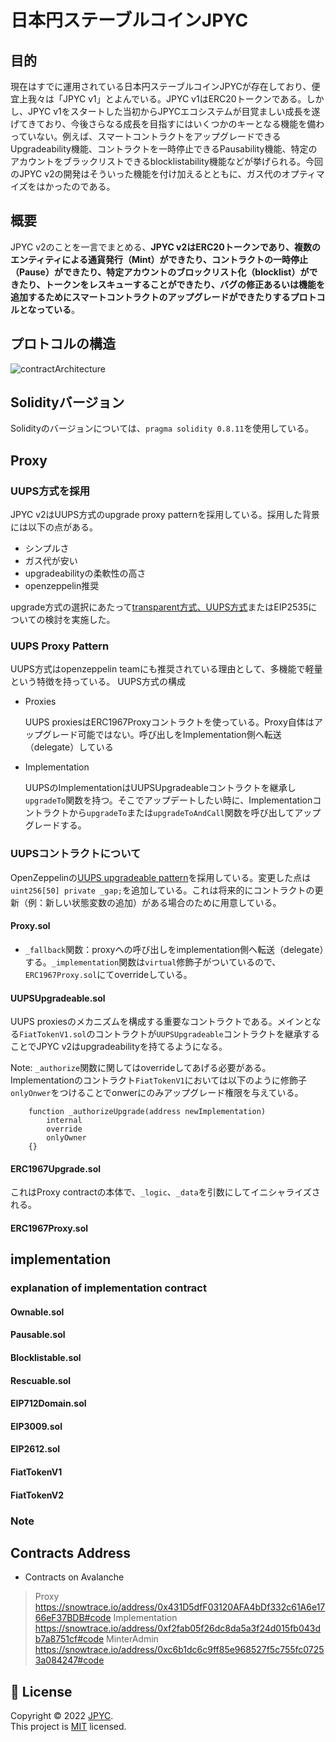 
# 日本円ステーブルコインJPYC
## 目的
現在はすでに運用されている日本円ステーブルコインJPYCが存在しており、便宜上我々は「JPYC v1」とよんでいる。JPYC v1はERC20トークンである。しかし、JPYC v1をスタートした当初からJPYCエコシステムが目覚ましい成長を遂げてきており、今後さらなる成長を目指すにはいくつかのキーとなる機能を備わっていない。例えば、スマートコントラクトをアップグレードできるUpgradeability機能、コントラクトを一時停止できるPausability機能、特定のアカウントをブラックリストできるblocklistability機能などが挙げられる。今回のJPYC v2の開発はそういった機能を付け加えるとともに、ガス代のオプティマイズをはかったのである。
## 概要
JPYC v2のことを一言でまとめる、**JPYC v2はERC20トークンであり、複数のエンティティによる通貨発行（Mint）ができたり、コントラクトの一時停止（Pause）ができたり、特定アカウントのブロックリスト化（blocklist）ができたり、トークンをレスキューすることができたり、バグの修正あるいは機能を追加するためにスマートコントラクトのアップグレードができたりするプロトコルとなっている**。

## プロトコルの構造
![contractArchitecture](contractArchitecture.drawio.svg)

## Solidityバージョン
Solidityのバージョンについては、`pragma solidity 0.8.11`を使用している。

## Proxy

### UUPS方式を採用
JPYC v2はUUPS方式のupgrade proxy patternを採用している。採用した背景には以下の点がある。
- シンプルさ
- ガス代が安い
- upgradeabilityの柔軟性の高さ
- openzeppelin推奨

upgrade方式の選択にあたって[transparent方式、UUPS方式](https://docs.openzeppelin.com/contracts/4.x/api/proxy#transparent-vs-uups)またはEIP2535についての検討を実施した。


### UUPS Proxy Pattern
UUPS方式はopenzeppelin teamにも推奨されている理由として、多機能で軽量という特徴を持っている。
UUPS方式の構成
- Proxies
  
  UUPS proxiesはERC1967Proxyコントラクトを使っている。Proxy自体はアップグレード可能ではない。呼び出しをImplementation側へ転送（delegate）している
- Implementation
  
  UUPSのImplementationはUUPSUpgradeableコントラクトを継承し`upgradeTo`関数を持つ。そこでアップデートしたい時に、Implementationコントラクトから`upgradeTo`または`upgradeToAndCall`関数を呼び出してアップグレードする。

### UUPSコントラクトについて
OpenZeppelinの[UUPS upgradeable pattern](https://github.com/OpenZeppelin/openzeppelin-contracts/tree/master/contracts/proxy)を採用している。変更した点は`uint256[50] private _gap;`を追加している。これは将来的にコントラクトの更新（例：新しい状態変数の追加）がある場合のために用意している。


#### Proxy.sol
- `_fallback`関数：proxyへの呼び出しをimplementation側へ転送（delegate）する。`_implementation`関数は`virtual`修飾子がついているので、`ERC1967Proxy.sol`にてoverrideしている。

#### UUPSUpgradeable.sol
UUPS proxiesのメカニズムを構成する重要なコントラクトである。メインとなる`FiatTokenV1.sol`のコントラクトが`UUPSUpgradeable`コントラクトを継承することでJPYC v2はupgradeabilityを持てるようになる。

Note: `_authorize`関数に関してはoverrideしてあげる必要がある。Implementationのコントラクト`FiatTokenV1`においては以下のように修飾子`onlyOnwer`をつけることでonwerにのみアップグレード権限を与えている。

``` 
    function _authorizeUpgrade(address newImplementation)
        internal
        override
        onlyOwner
    {}
```

#### ERC1967Upgrade.sol
これはProxy contractの本体で、`_logic`、`_data`を引数にしてイニシャライズされる。


#### ERC1967Proxy.sol

## implementation

### explanation of implementation contract

#### Ownable.sol

#### Pausable.sol

#### Blocklistable.sol

#### Rescuable.sol

#### EIP712Domain.sol

#### EIP3009.sol

#### EIP2612.sol

#### FiatTokenV1

#### FiatTokenV2

### Note


## Contracts Address
- Contracts on Avalanche   
> Proxy
https://snowtrace.io/address/0x431D5dfF03120AFA4bDf332c61A6e1766eF37BDB#code
Implementation
https://snowtrace.io/address/0xf2fab05f26dc8da5a3f24d015fb043db7a8751cf#code
MinterAdmin
https://snowtrace.io/address/0xc6b1dc6c9ff85e968527f5c755fc07253a084247#code

## 📝 License
Copyright © 2022 [JPYC](https://jpyc.jp). <br />
This project is [MIT](https://github.com/jcam1/JPYCv2/blob/master/LICENSE) licensed.
